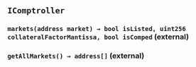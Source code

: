 ## `IComptroller`






### `markets(address market) → bool isListed, uint256 collateralFactorMantissa, bool isComped` (external)





### `getAllMarkets() → address[]` (external)






